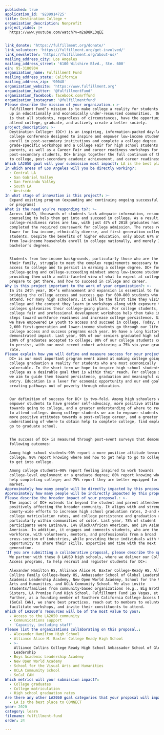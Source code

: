 ```yaml
---
published: true
application_id: '9209914725'
title: Destination College +
organization_description: Nonprofit
project_video: |+
  https://www.youtube.com/watch?v=m2aD8KL3qEE


link_donate: 'https://fulfillment.org/donate/'
link_volunteer: 'https://fulfillment.org/get-involved/'
link_newsletter: 'https://fulfillment.org/about-us/'
mailing_address_city: Los Angeles
mailing_address_street: '6100 Wilshire Blvd., Ste. 600'
ein: 95-3180934
organization_name: Fulfillment Fund
mailing_address_state: California
mailing_address_zip: '90048'
organization_website: 'https://www.fulfillment.org'
organization_twitter: '@fulfillmentFund'
organization_facebook: facebook.com/ffund
organization_instagram: '@fulfillmentfund'
Please describe the mission of your organization.: >-
  Fulfillment Fund’s mission is to make college a reality for students growing
  up in educationally and economically under-resourced communities.  Our vision
  is that all students, regardless of circumstances, have the opportunity to
  attend college, graduate, and actively create a better society. 
project_description: >-
  Destination College+ (DC+) is an inspiring, information-packed day-long
  college conference designed to inspire and empower low-income students to
  enroll in post-secondary institutions and complete a college degree. Featuring
  grade-specific workshops and a College Fair for high school students and their
  parents, as well as a Career Fair and career readiness workshops for
  post-secondary students, DC+ brings together the full continuum of the pathway
  to college, post-secondary academic achievement, and career readiness.
Which LA2050 goal will your submission most impact?: LA is the best place to LEARN
In which areas of Los Angeles will you be directly working?:
  - Central LA
  - San Gabriel Valley
  - San Fernando Valley
  - South LA
  - Westside
In what stage of innovation is this project?: >-
  Expand existing program (expanding and continuing ongoing successful projects
  or programs)
What is the need you’re responding to?: >-
  Across LAUSD, thousands of students lack adequate information, resources and
  counseling to help them get into and succeed in college. As a result, LAUSD
  college-readiness rates are low, with just 47% of 2018 graduates having
  completed the required coursework for college admission. The rates remain even
  lower for low-income, ethnically diverse, and first-generation college
  students. Despite the benefits of higher education, only about 67% of students
  from low-income households enroll in college nationally, and merely 11% earn
  bachelor’s degrees. 


  Students from low-income backgrounds, particularly those who are the first in
  their family, struggle to meet the complex requirements necessary to gain
  access to college and to persist in earning a college degree. DC+ fosters a
  college-going and college-succeeding mindset among low-income students by
  providing them with a multi-faceted view of what to expect at college, how to
  prepare to get there, and how to succeed in college and career.
Why is this project important to the work of your organization?: >-
  In its 24th year, DC+’s enhancement and expansion is essential to further
  bridging the college access and success gap for 600-800 students who will
  attend. For many high schoolers, it will be the first time they visit a
  college and the content they learn in workshops along with exposure to 70-80
  colleges galvanizes their college-going plans. For college students, the
  college fair and professional development workshops help them take important
  steps toward workforce readiness and increase college persistence. Since 1977,
  we have empowered LA youth to access and succeed in college. Today, more than
  2,600 first-generation and lower-income students go through our life-changing
  college access and success programs each year. We have a long history of
  demonstrated impact. Last year, 90% of our seniors graduated high school, with
  100% of graduates accepted to college; 88% of our college students continued
  to persist, with our most recent cohort achieving a 75% six-year graduation
  rate.
Please explain how you will define and measure success for your project.: >-
  DC+ is our most important program event aimed at making college going and
  college graduation a reality for students who are most economically
  vulnerable. In the short-term we hope to inspire high school students see
  college as a desirable goal that is within their reach. For college students,
  we aim to guide them toward persistence, graduation and meaningful career
  entry. Education is a lever for economic opportunity and our end goal is about
  creating pathways out of poverty through education.


  Our definition of success for DC+ is two-fold. Among high schoolers we aim to
  empower students to have greater self-advocacy, more positive attitudes
  towards going to college, and a greater understanding of where to receive help
  to attend college. Among college students we aim to empower students to have
  more positive attitudes towards a post-college career, and a greater
  understanding of where to obtain help to complete college, find employment or
  go to graduate school.


  The success of DC+ is measured through post-event surveys that demonstrate the
  following outcomes:

  Among high school students—90% report a more positive attitude toward going to
  college; 90% report knowing where and how to get help to go to college and how
  to get into college.

  Among college students—90% report feeling inspired to work towards
  college-level employment or a graduate degree; 80% report knowing where to get
  help completing college; and 75% report they are better equipped for the job
  market.
Approximately how many people will be directly impacted by this proposal?: '1500'
Approximately how many people will be indirectly impacted by this proposal?: '1000'
Please describe the broader impact of your proposal.: >-
  The impact of DC+ extends far beyond the student and parent attendees,
  positively affecting the broader community. It aligns with and strengthens
  county-wide efforts to increase high school graduation rates, 2-and 4-year
  college matriculation rates, and college persistence and graduation rates,
  particularly within communities of color. Last year, 78% of student
  participants were Latino/a, 14% Black/African American, and 10% Asian
  American. In addition, it engages and connects students, who are the future
  workforce, with volunteers, mentors, and professionals from a broad
  cross-section of industries, while providing these individuals with the
  opportunity to share their skills, expertise and time with the next
  generation. 
'If you are submitting a collaborative proposal, please describe the specific role of partner organizations in the project.': >-
  We partner with these 8 LAUSD high schools, where we deliver our College
  Access programs, to help recruit and register students for DC+: 

  Alexander Hamilton HS, Alliance Alice M. Baxter College-Ready HS, Alliance
  Collins Family College-Ready HS, Ambassador School of Global Leadership, Boys
  Academic Leadership Academy, New Open World Academy, School for the Visual
  Arts and Humanities, and UCLA Community School. We also invite
  students/families from community-based organizations (e.g., Big Brothers Big
  Sisters, LA Promise Fund High School, Fulfillment Fund Las Vegas, et al.).
  Further, as a founding member of Southern California College Access Network
  (SoCal CAN), we share best practices, reach out to members to volunteer and
  facilitate workshops, and invite their constituents to attend.
Which of LA2050’s resources will be of the most value to you?:
  - Access to the LA2050 community
  - Communications support
  - 'Capacity, including staff'
Please list the organizations collaborating on this proposal.:
  - Alexander Hamilton High School
  - Alliance Alice M. Baxter College Ready High School
  - >-
    Alliance Collins College Ready High School Ambassador School of Global
    Leadership
  - Boys Academic Leadership Academy
  - New Open World Academy
  - School for the Visual Arts and Humanities
  - UCLA Community School
  - SoCal CAN
Which metrics will your submission impact?:
  - College graduates
  - College matriculation
  - High school graduation rates
Are there any other LA2050 goal categories that your proposal will impact?:
  - LA is the best place to CONNECT
year: 2020
category: learn
filename: fulfillment-fund
order: 34

---
```

